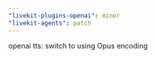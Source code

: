 ```yaml
---
"livekit-plugins-openai": minor
"livekit-agents": patch
---
```


openai tts: switch to using Opus encoding
